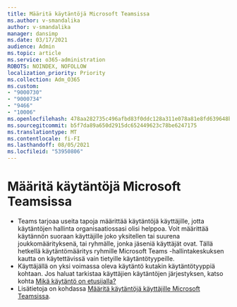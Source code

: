```yaml
---
title: Määritä käytäntöjä Microsoft Teamsissa
ms.author: v-smandalika
author: v-smandalika
manager: dansimp
ms.date: 03/17/2021
audience: Admin
ms.topic: article
ms.service: o365-administration
ROBOTS: NOINDEX, NOFOLLOW
localization_priority: Priority
ms.collection: Adm_O365
ms.custom:
- "9000730"
- "9000734"
- "9466"
- "10006"
ms.openlocfilehash: 478aa282735c496afbd83f0ddc128a311e078a81e8fd639648b90a815b14c79c
ms.sourcegitcommit: b5f7da89a650d2915dc652449623c78be6247175
ms.translationtype: MT
ms.contentlocale: fi-FI
ms.lasthandoff: 08/05/2021
ms.locfileid: "53950806"
---
```

# <a name="assign-policies-in-microsoft-teams"></a>Määritä käytäntöjä Microsoft Teamsissa

- Teams tarjoaa useita tapoja määrittää käytäntöjä käyttäjille, jotta käytäntöjen hallinta organisaatiossasi olisi helppoa. Voit määrittää käytännön suoraan käyttäjille joko yksitellen tai suurena joukkomäärityksenä, tai ryhmälle, jonka jäseniä käyttäjät ovat.  Tällä hetkellä käytäntömääritys ryhmille Microsoft Teams -hallintakeskuksen kautta on käytettävissä vain tietyille käytäntötyypeille. 
- Käyttäjällä on yksi voimassa oleva käytäntö kutakin käytäntötyyppiä kohtaan. Jos haluat tarkistaa käyttäjien käytäntöjen järjestyksen, katso kohta [Mikä käytäntö on etusijalla?](https://docs.microsoft.com/microsoftteams/assign-policies#which-policy-takes-precedence)
- Lisätietoja on kohdassa [Määritä käytäntöjä käyttäjille Microsoft Teamsissa](https://docs.microsoft.com/microsoftteams/assign-policies).
